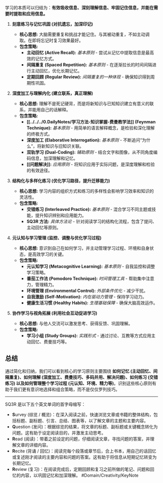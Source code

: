 
学习的本质可以归结为：**有效吸收信息、深刻理解信息、牢固记住信息，并能在需要时提取和应用信息。**

1. **刻意练习与记忆巩固 (对抗遗忘，加深印记)**
    * **核心思想:** 大脑需要重复和挑战才能记住。与其被动重复，不如主动调取。在即将忘记时复习效果最好。
    * **包含策略:**
        * **主动回忆 (Active Recall):** *基本原则* - 尝试从记忆中提取信息是最高效的记忆方式。
        * **间隔重复 (Spaced Repetition):** *基本原则* - 在逐渐拉长的时间间隔进行主动回忆，优化长期记忆。
        * **定期回顾 (Regular Review):** *间隔重复的一种体现* - 确保知识得到周期性巩固。

2. **深度加工与理解内化 (建立联系，真正理解)**
    * **核心思想:** 理解不是死记硬背，而是将新知识与已知知识建立有意义的联系，并能用自己的话解释。
    * **包含策略:**
        * **[[../../../0.DailyNotes/学习方法-知识掌握-费曼教学法]] (Feynman Technique):** *基本原则* - 用简单的语言解释概念，是检验和深化理解的终极方式。
        * **深度加工 (Elaborative Interrogation):** *基本原则* - 不断追问“为什么”，将新知识与旧知识关联。
        * **双轨学习 (Dual-Coding):** *辅助原则* - 结合文字和图像，从不同角度编码信息，加深理解和记忆。
        * **[[问题解决]]:** *应用原则* - 将知识应用于实际问题，是深度理解和检验的有效途径。

3. **结构化与多样化练习 (优化学习路径，提升迁移能力)**
    * **核心思想:** 学习内容的组织方式和练习的多样性会影响学习效率和知识的灵活性。
    * **包含策略:**
        * **交错练习 (Interleaved Practice):** *基本原则* - 混合学习不同主题或技能，提升知识辨别和应用能力。
        * **SQ3R 方法:** *具体方法论* - 针对阅读学习的结构化流程，包含了提问、主动回忆等原则。

4. **元认知与学习管理 (监控、调整与优化学习过程)**
    * **核心思想:** 意识到自己在如何学习，并主动管理学习过程、环境和自身状态，是高效学习的关键。
    * **包含策略:**
        * **元认知学习 (Metacognitive Learning):** *基本原则* - 自我监控和调整学习策略。
        * **番茄工作法 (Pomodoro Technique):** *时间管理工具* - 帮助集中注意力，管理精力。
        * **环境管理 (Environmental Control):** *外部条件优化* - 减少干扰。
        * **自我激励 (Self-Motivation):** *内在驱动力管理* - 保持学习动力。
        * **健康生活习惯 (Healthy Habits):** *生理基础保障* - 确保大脑高效运作。

5. **协作学习与视角拓展 (利用社会互动促进学习)**
    * **核心思想:** 与他人交流可以激发思考、获得反馈、巩固理解。
    * **包含策略:**
        * **学习小组 (Study Groups):** *实践形式* - 通过讨论、互教等方式应用主动回忆、费曼技巧等。

## 总结

通过简化和归纳，我们可以看到核心的学习原则主要围绕 **如何记忆 (主动回忆、间隔重复)、如何理解 (深度加工、费曼技巧、多码并用、解决问题)、如何练习 (交错练习) 以及如何管理整个学习过程 (元认知、环境、精力等)**。识别这些核心原则有助于我们更有意识地选择和组合策略，而不是仅仅罗列技巧。

---
SQ3R 是以下五个英文单词的首字母缩写：

- **S**urvey (综览 / 概览)：在深入阅读之前，快速浏览文章或书籍的整体结构，包括标题、副标题、引言、总结、图表等，以了解文章的主题和主要内容。
- **Q**uestion (发问)：根据综览的结果，将文章的标题、副标题或关键概念转化为问题。这有助于设定阅读目的，并激发主动思考。
- **R**ead (阅读)：带着之前设定的问题，仔细阅读文章，寻找问题的答案，并理解文章的详细内容。
- **R**ecite (背诵 / 回忆)：阅读完每个段落或章节后，合上书本，用自己的话回忆或复述刚才阅读的主要内容和问题的答案。这有助于将信息从短期记忆转变为长期记忆。
- **R**eview (复习)：在阅读完成后，定期回顾和复习之前所做的笔记、问题和回忆的内容，以巩固记忆和加深理解。 #Domain/Creativity/KeyNote 